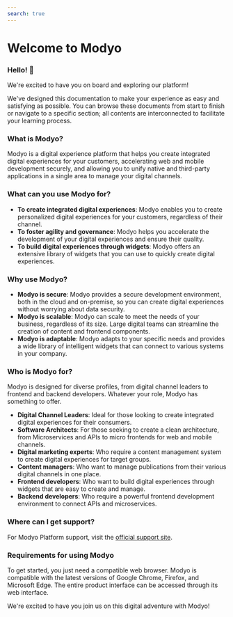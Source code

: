 ```yaml
---
search: true
---
```


# Welcome to Modyo

### Hello! 👋

We're excited to have you on board and exploring our platform!

We've designed this documentation to make your experience as easy and satisfying as possible. You can browse these documents from start to finish or navigate to a specific section; all contents are interconnected to facilitate your learning process.

### What is Modyo?

Modyo is a digital experience platform that helps you create integrated digital experiences for your customers, accelerating web and mobile development securely, and allowing you to unify native and third-party applications in a single area to manage your digital channels.

### What can you use Modyo for?

* **To create integrated digital experiences**: Modyo enables you to create personalized digital experiences for your customers, regardless of their channel.
* **To foster agility and governance**: Modyo helps you accelerate the development of your digital experiences and ensure their quality.
* **To build digital experiences through widgets**: Modyo offers an extensive library of widgets that you can use to quickly create digital experiences.

### Why use Modyo?

* **Modyo is secure**: Modyo provides a secure development environment, both in the cloud and on-premise, so you can create digital experiences without worrying about data security.
* **Modyo is scalable**: Modyo can scale to meet the needs of your business, regardless of its size. Large digital teams can streamline the creation of content and frontend components.
* **Modyo is adaptable**: Modyo adapts to your specific needs and provides a wide library of intelligent widgets that can connect to various systems in your company.

### Who is Modyo for?

Modyo is designed for diverse profiles, from digital channel leaders to frontend and backend developers. Whatever your role, Modyo has something to offer.

* **Digital Channel Leaders**: Ideal for those looking to create integrated digital experiences for their consumers.
* **Software Architects**: For those seeking to create a clean architecture, from Microservices and APIs to micro frontends for web and mobile channels.
* **Digital marketing experts**: Who require a content management system to create digital experiences for target groups.
* **Content managers**: Who want to manage publications from their various digital channels in one place.
* **Frontend developers**: Who want to build digital experiences through widgets that are easy to create and manage.
* **Backend developers**: Who require a powerful frontend development environment to connect APIs and microservices.

### Where can I get support?

For Modyo Platform support, visit the [official support site](https://support.modyo.com/hc/es).

### Requirements for using Modyo

To get started, you just need a compatible web browser. Modyo is compatible with the latest versions of Google Chrome, Firefox, and Microsoft Edge. The entire product interface can be accessed through its web interface.

We're excited to have you join us on this digital adventure with Modyo!
